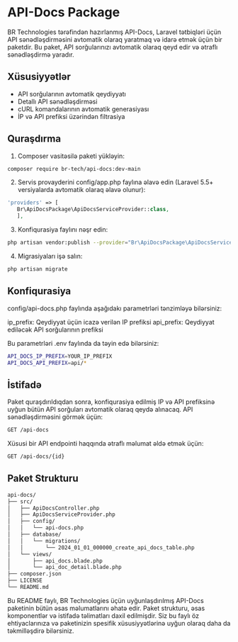 # API-Docs Package

BR Technologies tərəfindən hazırlanmış API-Docs, Laravel tətbiqləri üçün API sənədləşdirməsini avtomatik olaraq yaratmaq və idarə etmək üçün bir paketdir. Bu paket, API sorğularınızı avtomatik olaraq qeyd edir və ətraflı sənədləşdirmə yaradır.

## Xüsusiyyətlər

- API sorğularının avtomatik qeydiyyatı
- Detallı API sənədləşdirməsi
- cURL komandalarının avtomatik generasiyası
- İP və API prefiksi üzərindən filtrasiya

## Quraşdırma

1. Composer vasitəsilə paketi yükləyin:

```bash
composer require br-tech/api-docs:dev-main
```

2. Servis provayderini config/app.php faylına əlavə edin (Laravel 5.5+ versiyalarda avtomatik olaraq əlavə olunur):
```php
'providers' => [
   Br\ApiDocsPackage\ApiDocsServiceProvider::class,
   ],
```
3. Konfiqurasiya faylını nəşr edin:
```bash
php artisan vendor:publish --provider="Br\ApiDocsPackage\ApiDocsServiceProvider" --tag="config"
```
4. Migrasiyaları işə salın:
```bash
php artisan migrate
```

## Konfiqurasiya
config/api-docs.php faylında aşağıdakı parametrləri tənzimləyə bilərsiniz:

ip_prefix: Qeydiyyat üçün icazə verilən IP prefiksi
api_prefix: Qeydiyyat ediləcək API sorğularının prefiksi

Bu parametrləri .env faylında da təyin edə bilərsiniz:
    
```bash
API_DOCS_IP_PREFIX=YOUR_IP_PREFIX
API_DOCS_API_PREFIX=api/*
```

## İstifadə
Paket quraşdırıldıqdan sonra, konfiqurasiya edilmiş IP və API prefiksinə uyğun bütün API sorğuları avtomatik olaraq qeydə alınacaq.
API sənədləşdirməsini görmək üçün:
```bash
GET /api-docs
```
Xüsusi bir API endpointi haqqında ətraflı məlumat əldə etmək üçün:
```bash
GET /api-docs/{id}
```
## Paket Strukturu
```bash
api-docs/
├── src/
│   ├── ApiDocsController.php
│   ├── ApiDocsServiceProvider.php
│   ├── config/
│   │   └── api-docs.php
│   ├── database/
│   │   └── migrations/
│   │       └── 2024_01_01_000000_create_api_docs_table.php
│   └── views/
│       ├── api_docs.blade.php
│       └── api_doc_detail.blade.php
├── composer.json
├── LICENSE
└── README.md
```
Bu README faylı, BR Technologies üçün uyğunlaşdırılmış API-Docs paketinin bütün əsas məlumatlarını əhatə edir. Paket strukturu, əsas komponentlər və istifadə təlimatları daxil edilmişdir. Siz bu faylı öz ehtiyaclarınıza və paketinizin spesifik xüsusiyyətlərinə uyğun olaraq daha da təkmilləşdirə bilərsiniz.